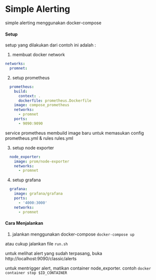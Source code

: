 # Simple Alerting

simple alerting menggunakan docker-compose

#### Setup
setup yang dilakukan dari contoh ini adalah :
1) membuat docker network
```yaml
networks:
  promnet:
```
2) setup prometheus
```yaml
  prometheus:
    build:
      context: .
      dockerfile: prometheus.Dockerfile
    image: compose_prometheus
    networks:
      - promnet
    ports: 
      - 9090:9090
```
service prometheus membuild image baru untuk memasukan config prometheus.yml & rules rules.yml

3) setup node exporter
```yaml
  node_exporter:
    image: prom/node-exporter
    networks: 
      - promnet
```

4) setup grafana
```yaml
  grafana:
    image: grafana/grafana
    ports:
      - '4000:3000'
    networks:
      - promnet
```

#### Cara Menjalankan
1) jalankan menggunakan docker-compose
`docker-compose up`

atau cukup jalankan file `run.sh`

untuk melihat alert yang sudah terpasang, buka http://localhost:9090/classic/alerts

untuk mentrigger alert, matikan container node_exporter. contoh `docker container stop $ID_CONTAINER`
